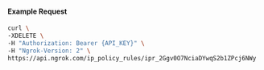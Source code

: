
#### Example Request
```bash
curl \
-XDELETE \
-H "Authorization: Bearer {API_KEY}" \
-H "Ngrok-Version: 2" \
https://api.ngrok.com/ip_policy_rules/ipr_2Ggv0O7NciaDYwqS2b1ZPcj6NWy

